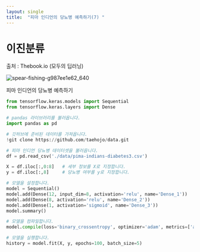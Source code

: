 ```yaml
---
layout: single
title:  "피마 인디언의 당뇨병 예측하기(7) "
---
```


# 이진분류

출처 : Thebook.io (모두의 딥러닝)


![spear-fishing-g987ee1e62_640](https://github.com/jasminherb/jasminherb.github.io/assets/133365586/13495313-e6f2-48d9-930c-d8043c14050c)



피마 인디언의 당뇨병 예측하기

```python
from tensorflow.keras.models import Sequential
from tensorflow.keras.layers import Dense

# pandas 라이브러리를 불러옵니다.
import pandas as pd

# 깃허브에 준비된 데이터를 가져옵니다.
!git clone https://github.com/taehojo/data.git

# 피마 인디언 당뇨병 데이터셋을 불러옵니다.
df = pd.read_csv('./data/pima-indians-diabetes3.csv')

X = df.iloc[:,0:8]   # 세부 정보를 X로 지정합니다.
y = df.iloc[:,8]     # 당뇨병 여부를 y로 지정합니다.

# 모델을 설정합니다.
model = Sequential()
model.add(Dense(12, input_dim=8, activation='relu', name='Dense_1'))
model.add(Dense(8, activation='relu', name='Dense_2'))
model.add(Dense(1, activation='sigmoid', name='Dense_3'))
model.summary()

# 모델을 컴파일합니다.
model.compile(loss='binary_crossentropy', optimizer='adam', metrics=['accuracy'])

# 모델을 실행합니다.
history = model.fit(X, y, epochs=100, batch_size=5)
```
